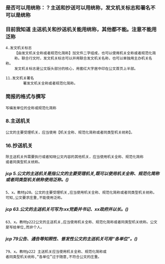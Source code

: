 ### 是否可以用统称：？主送和抄送可以用统称，发文机关标志和署名不可以是统称
### 目前我知道 主送机关和抄送机关能用统称，其他都不能。注意不能用泛称
    4.发文机关标志
        【由发文机关全称或者规范化简称】加文件二字组成，也可以使用机关全称或者规范化简
        称。联合行文时，发文机关标志可以并用联合发文机关名称，也可以单独用主办机关名称。
        发文机关标志是公文版头部分的核心，用套红大字居中印在公文首页上半部。
        
    11.发文机关署名
            署发文机关全称或者规范化简称。

### 简报的格式与撰写
    写编发单位的全称或规范化简称

### 8.主送机关
    公文的主要受理机关，应当使用【机关全称、规范化简称或者同类型机关统称】。
    
### 16.抄送机关
    除主送机关外需要执行或者知晓公文内容的其他机关，应当使用机关全称、规范化简称
    或者同类型机关统称。


##### jcp 5.公文的主送机关是指公文的主要受理机关,既可以使用机关全称、规范化简称或者同类型机关统称使用泛称。()
    5、x。教材p20。公文的主要受理机关,应当使用机关全称、规范化简称或者同类型机关统称。可知,公文要求庄重,不能使用泛称。

##### jcp 63.公文的主送机关可写为:xx党委并书记、xx政府并以长。()
    63、x。教材p222公文的主送机关,应当使用机关全称、规范化简称或者同类型机关统称。公文是写给单位,而非个人。

##### jcp 79公告、通告等知照性、普发性公文的主送机关可用“各单位”。()  
    79、x。教材p222 主送机关应当使用机关全称、规范化简称或
    者同类型机关统称,“各单位”过于随意,不符合公文的庄重。





















    